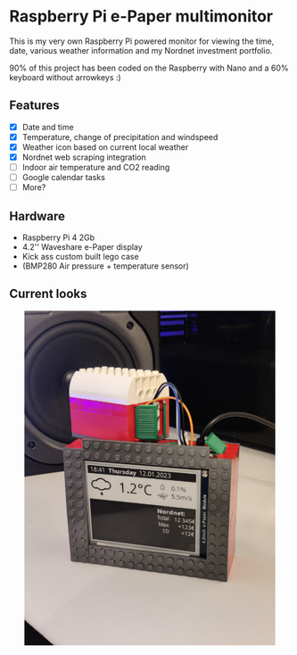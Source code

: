 # Raspberry Pi e-Paper multimonitor
This is my very own Raspberry Pi powered monitor for viewing the time, date, various weather information and my Nordnet investment portfolio.

90% of this project has been coded on the Raspberry with Nano and a 60% keyboard without arrowkeys :)

## Features

 - [x] Date and time
 - [x] Temperature, change of precipitation and windspeed
 - [x] Weather icon based on current local weather
 - [x] Nordnet web scraping integration
 - [ ] Indoor air temperature and CO2 reading
 - [ ] Google calendar tasks
 - [ ] More?

## Hardware

 - Raspberry Pi 4 2Gb
 - 4.2'' Waveshare e-Paper display
 - Kick ass custom built lego case
 - (BMP280 Air pressure + temperature sensor)
 
 ## Current looks
 <p align="center">
  <img src="misc/proto_1.jpg" width="450" title="image">
</p>
